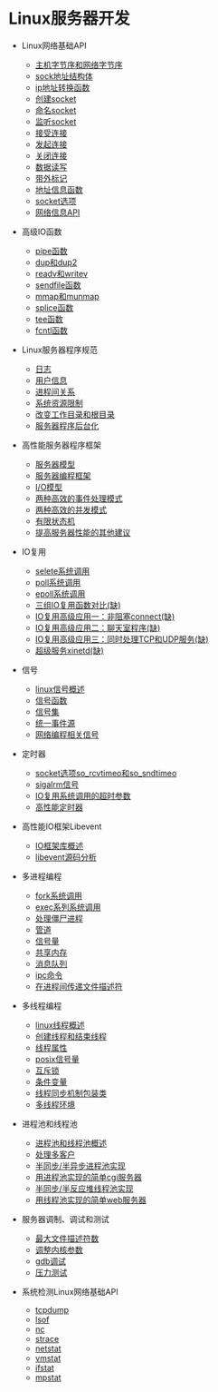 # Linux服务器开发

- Linux网络基础API

  - [主机字节序和网络字节序](big_endian_and_little_endian.md)
  - [sock地址结构体](sockaddr.md)
  - [ip地址转换函数](inet_addr.md)
  - [创建socket](socket.md)
  - [命名socket](bind.md)
  - [监听socket](listen.md)
  - [接受连接](accept.md)
  - [发起连接](connect.md)
  - [关闭连接](close.md)
  - [数据读写](recv_send.md)
  - [带外标记](msg_oob.md)
  - [地址信息函数](getsockname_getpeername.md)
  - [socket选项](getsockopt_setsockopt.md)
  - [网络信息API](netinfo_api.md)

- 高级IO函数

  - [pipe函数](pipe.md)
  - [dup和dup2](dup_dup2.md)
  - [readv和writev](readv_writev.md)
  - [sendfile函数](sendfile.md)
  - [mmap和munmap](mmap.md)
  - [splice函数](splice.md)
  - [tee函数](tee.md)
  - [fcntl函数](fcntl.md)

- Linux服务器程序规范

  - [日志](syslog.md)
  - [用户信息](uid_gid.md)
  - [进程间关系](pgid_sid_ps.md)
  - [系统资源限制](rlimit.md)
  - [改变工作目录和根目录](cwd_root.md)
  - [服务器程序后台化](daemon.md)

- 高性能服务器程序框架

  - [服务器模型](cs_p2p.md)
  - [服务器编程框架](server_dev_frame.md)
  - [I/O模型](io.md)
  - [两种高效的事件处理模式](reactor_proactor.md)
  - [两种高效的并发模式](halfsync_halfasync_leader_follower.md)
  - [有限状态机](finite_state_machine.md)
  - [提高服务器性能的其他建议](pool_datacp_content_switch.md)

- IO复用

  - [selete系统调用](select.md)
  - [poll系统调用](poll.md)
  - [epoll系统调用](epoll.md)
  - [三组IO复用函数对比(缺)](select_poll_epoll.md)
  - [IO复用高级应用一：非阻塞connect(缺)](nonblock_connect.md)
  - [IO复用高级应用二：聊天室程序(缺)](chatting_room.md)
  - [IO复用高级应用三：同时处理TCP和UDP服务(缺)](handle_tcp_and_udp.md)
  - [超级服务xinetd(缺)](xinetd.md)

- 信号

  - [linux信号概述](signal_base.md)
  - [信号函数](signal_functions.md)
  - [信号集](sigset.md)
  - [统一事件源](one_event.md)
  - [网络编程相关信号](signal_server_dev.md)

- 定时器

  - [socket选项so_rcvtimeo和so_sndtimeo](so_rcvtimeo_so_sndtimeo.md)
  - [sigalrm信号](sigalrm.md)
  - [IO复用系统调用的超时参数](timeout_arg.md)
  - [高性能定时器](timer.md)
  
- 高性能IO框架Libevent

  - [IO框架库概述]()
  - [libevent源码分析]()

- 多进程编程

  - [fork系统调用](fork.md)
  - [exec系列系统调用](exec.md)
  - [处理僵尸进程](zombie_process.md)
  - [管道](more_process_pipe.md)
  - [信号量](sem.md)
  - [共享内存](shm.md)
  - [消息队列](msg.md)
  - [ipc命令]()
  - [在进程间传递文件描述符]()

- 多线程编程

  - [linux线程概述]()
  - [创建线程和结束线程]()
  - [线程属性]()
  - [posix信号量]()
  - [互斥锁]()
  - [条件变量]()
  - [线程同步机制包装类]()
  - [多线程环境]()

- 进程池和线程池

  - [进程池和线程池概述]()
  - [处理多客户]()
  - [半同步/半异步进程池实现]()
  - [用进程池实现的简单cgi服务器]()
  - [半同步/半反应堆线程池实现]()
  - [用线程池实现的简单web服务器]()

- 服务器调制、调试和测试

  - [最大文件描述符数]()
  - [调整内核参数]()
  - [gdb调试]()
  - [压力测试]()

- 系统检测Linux网络基础API

  - [tcpdump]()
  - [lsof]()
  - [nc]()
  - [strace]()
  - [netstat]()
  - [vmstat]()
  - [ifstat]()
  - [mpstat]()
